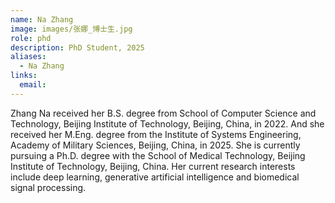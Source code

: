 ```yaml
---
name: Na Zhang
image: images/张娜_博士生.jpg
role: phd
description: PhD Student, 2025
aliases:
  - Na Zhang
links:
  email: 
---
```

Zhang Na received her B.S. degree from School of Computer Science and Technology, Beijing Institute of Technology, Beijing, China, in 2022. And she received her M.Eng. degree from the Institute of Systems Engineering, Academy of Military Sciences, Beijing, China, in 2025. She is currently pursuing a Ph.D. degree with the School of Medical Technology, Beijing Institute of Technology, Beijing, China. Her current research interests include deep learning, generative artificial intelligence and biomedical signal processing.
